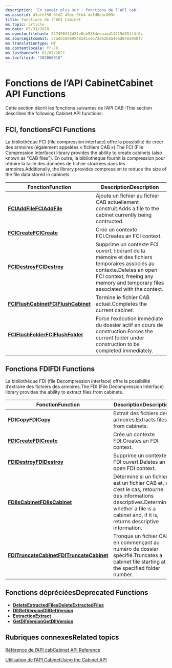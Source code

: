 ```yaml
---
description: 'En savoir plus sur : fonctions de l’API cab'
ms.assetid: 43afef50-8fd2-49ec-9fb4-dafd8ebc009e
title: Fonctions de l’API Cabinet
ms.topic: article
ms.date: 05/31/2018
ms.openlocfilehash: 327490332d2fe0cb9384eeaaad11215d551f4f0c
ms.sourcegitcommit: c7add10d695482e1ceb72d62b8a4ebd84ea050f7
ms.translationtype: MT
ms.contentlocale: fr-FR
ms.lasthandoff: 01/07/2021
ms.locfileid: "103860910"
---
```

# <a name="cabinet-api-functions"></a><span data-ttu-id="93187-103">Fonctions de l’API Cabinet</span><span class="sxs-lookup"><span data-stu-id="93187-103">Cabinet API Functions</span></span>

<span data-ttu-id="93187-104">Cette section décrit les fonctions suivantes de l’API CAB :</span><span class="sxs-lookup"><span data-stu-id="93187-104">This section describes the following Cabinet API functions:</span></span>

## <a name="fci-functions"></a><span data-ttu-id="93187-105">FCI, fonctions</span><span class="sxs-lookup"><span data-stu-id="93187-105">FCI Functions</span></span>

<span data-ttu-id="93187-106">La bibliothèque FCI (file compression interface) offre la possibilité de créer des armoires (également appelées « fichiers CAB »).</span><span class="sxs-lookup"><span data-stu-id="93187-106">The FCI (File Compression Interface) library provides the ability to create cabinets (also known as "CAB files").</span></span> <span data-ttu-id="93187-107">En outre, la bibliothèque fournit la compression pour réduire la taille des données de fichier stockées dans les armoires.</span><span class="sxs-lookup"><span data-stu-id="93187-107">Additionally, the library provides compression to reduce the size of the file data stored in cabinets.</span></span>



| <span data-ttu-id="93187-108">Fonction</span><span class="sxs-lookup"><span data-stu-id="93187-108">Function</span></span>                                   | <span data-ttu-id="93187-109">Description</span><span class="sxs-lookup"><span data-stu-id="93187-109">Description</span></span>                                                                                                 |
|--------------------------------------------|-------------------------------------------------------------------------------------------------------------|
| [<span data-ttu-id="93187-110">**FCIAddFile**</span><span class="sxs-lookup"><span data-stu-id="93187-110">**FCIAddFile**</span></span>](/windows/desktop/api/Fci/nf-fci-fciaddfile)           | <span data-ttu-id="93187-111">Ajoute un fichier au fichier CAB actuellement construit.</span><span class="sxs-lookup"><span data-stu-id="93187-111">Adds a file to the cabinet currently being contructed.</span></span><br/>                                           |
| [<span data-ttu-id="93187-112">**FCICreate**</span><span class="sxs-lookup"><span data-stu-id="93187-112">**FCICreate**</span></span>](/windows/desktop/api/Fci/nf-fci-fcicreate)             | <span data-ttu-id="93187-113">Crée un contexte FCI.</span><span class="sxs-lookup"><span data-stu-id="93187-113">Creates an FCI context.</span></span><br/>                                                                          |
| [<span data-ttu-id="93187-114">**FCIDestroy**</span><span class="sxs-lookup"><span data-stu-id="93187-114">**FCIDestroy**</span></span>](/windows/desktop/api/Fci/nf-fci-fcidestroy)           | <span data-ttu-id="93187-115">Supprime un contexte FCI ouvert, libérant de la mémoire et des fichiers temporaires associés au contexte.</span><span class="sxs-lookup"><span data-stu-id="93187-115">Deletes an open FCI context, freeing any memory and temporary files associated with the context.</span></span><br/> |
| [<span data-ttu-id="93187-116">**FCIFlushCabinet**</span><span class="sxs-lookup"><span data-stu-id="93187-116">**FCIFlushCabinet**</span></span>](/windows/desktop/api/Fci/nf-fci-fciflushcabinet) | <span data-ttu-id="93187-117">Termine le fichier CAB actuel.</span><span class="sxs-lookup"><span data-stu-id="93187-117">Completes the current cabinet.</span></span><br/>                                                                   |
| [<span data-ttu-id="93187-118">**FCIFlushFolder**</span><span class="sxs-lookup"><span data-stu-id="93187-118">**FCIFlushFolder**</span></span>](/windows/desktop/api/Fci/nf-fci-fciflushfolder)   | <span data-ttu-id="93187-119">Force l’exécution immédiate du dossier actif en cours de construction.</span><span class="sxs-lookup"><span data-stu-id="93187-119">Forces the current folder under construction to be completed immediately.</span></span><br/>                        |



 

## <a name="fdi-functions"></a><span data-ttu-id="93187-120">Fonctions FDI</span><span class="sxs-lookup"><span data-stu-id="93187-120">FDI Functions</span></span>

<span data-ttu-id="93187-121">La bibliothèque FDI (file Decompression interface) offre la possibilité d’extraire des fichiers des armoires.</span><span class="sxs-lookup"><span data-stu-id="93187-121">The FDI (File Decompression Interface) library provides the ability to extract files from cabinets.</span></span>



| <span data-ttu-id="93187-122">Fonction</span><span class="sxs-lookup"><span data-stu-id="93187-122">Function</span></span>                                         | <span data-ttu-id="93187-123">Description</span><span class="sxs-lookup"><span data-stu-id="93187-123">Description</span></span>                                                                                       |
|--------------------------------------------------|---------------------------------------------------------------------------------------------------|
| [<span data-ttu-id="93187-124">**FDICopy**</span><span class="sxs-lookup"><span data-stu-id="93187-124">**FDICopy**</span></span>](/windows/desktop/api/Fdi/nf-fdi-fdicopy)                       | <span data-ttu-id="93187-125">Extrait des fichiers des armoires.</span><span class="sxs-lookup"><span data-stu-id="93187-125">Extracts files from cabinets.</span></span><br/>                                                          |
| [<span data-ttu-id="93187-126">**FDICreate**</span><span class="sxs-lookup"><span data-stu-id="93187-126">**FDICreate**</span></span>](/windows/desktop/api/Fdi/nf-fdi-fdicreate)                   | <span data-ttu-id="93187-127">Crée un contexte FDI.</span><span class="sxs-lookup"><span data-stu-id="93187-127">Creates an FDI context.</span></span><br/>                                                                |
| [<span data-ttu-id="93187-128">**FDIDestroy**</span><span class="sxs-lookup"><span data-stu-id="93187-128">**FDIDestroy**</span></span>](/windows/desktop/api/Fdi/nf-fdi-fdidestroy)                 | <span data-ttu-id="93187-129">Supprime un contexte FDI ouvert.</span><span class="sxs-lookup"><span data-stu-id="93187-129">Deletes an open FDI context.</span></span><br/>                                                           |
| [<span data-ttu-id="93187-130">**FDIIsCabinet**</span><span class="sxs-lookup"><span data-stu-id="93187-130">**FDIIsCabinet**</span></span>](/windows/desktop/api/Fdi/nf-fdi-fdiiscabinet)             | <span data-ttu-id="93187-131">Détermine si un fichier est un fichier CAB et, si c’est le cas, retourne des informations descriptives.</span><span class="sxs-lookup"><span data-stu-id="93187-131">Determines whether a file is a cabinet and, if it is, returns descriptive information.</span></span><br/> |
| [<span data-ttu-id="93187-132">**FDITruncateCabinet**</span><span class="sxs-lookup"><span data-stu-id="93187-132">**FDITruncateCabinet**</span></span>](/windows/desktop/api/Fdi/nf-fdi-fditruncatecabinet) | <span data-ttu-id="93187-133">Tronque un fichier CAB en commençant au numéro de dossier spécifié.</span><span class="sxs-lookup"><span data-stu-id="93187-133">Truncates a cabinet file starting at the specified folder number.</span></span><br/>                      |



 

## <a name="deprecated-functions"></a><span data-ttu-id="93187-134">Fonctions dépréciées</span><span class="sxs-lookup"><span data-stu-id="93187-134">Deprecated Functions</span></span>

-   [<span data-ttu-id="93187-135">**DeleteExtractedFiles**</span><span class="sxs-lookup"><span data-stu-id="93187-135">**DeleteExtractedFiles**</span></span>](deleteextractedfiles.md)
-   [<span data-ttu-id="93187-136">**DllGetVersion**</span><span class="sxs-lookup"><span data-stu-id="93187-136">**DllGetVersion**</span></span>](dllgetversion.md)
-   [<span data-ttu-id="93187-137">**Extraction**</span><span class="sxs-lookup"><span data-stu-id="93187-137">**Extract**</span></span>](extract.md)
-   [<span data-ttu-id="93187-138">**GetDllVersion**</span><span class="sxs-lookup"><span data-stu-id="93187-138">**GetDllVersion**</span></span>](getdllversion.md)

## <a name="related-topics"></a><span data-ttu-id="93187-139">Rubriques connexes</span><span class="sxs-lookup"><span data-stu-id="93187-139">Related topics</span></span>

<dl> <dt>

[<span data-ttu-id="93187-140">Référence de l’API cab</span><span class="sxs-lookup"><span data-stu-id="93187-140">Cabinet API Reference</span></span>](cabinet-api-reference.md)
</dt> <dt>

[<span data-ttu-id="93187-141">Utilisation de l’API Cabinet</span><span class="sxs-lookup"><span data-stu-id="93187-141">Using the Cabinet API</span></span>](using-the-cabinet-api.md)
</dt> </dl>

 

 




